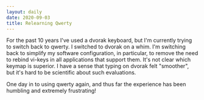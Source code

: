 ```yaml
---
layout: daily
date: 2020-09-03
title: Relearning Qwerty
---
```


For the past 10 years I've used a dvorak keyboard, but I'm currently trying to switch
back to qwerty. I switched to dvorak on a whim. I'm switching back to simplify my
software configuration, in particular, to remove the need to rebind vi-keys in all applications that
support them. It's not clear which keymap is superior. I have a sense that typing
on dvorak felt "smoother", but it's hard to be scientific about such evaluations.

One day in to using qwerty again, and thus far the experience has been humbling and
extremely frustrating!
